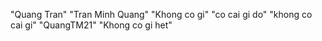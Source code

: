 "Quang Tran" 
"Tran Minh Quang" 
"Khong co gi" 
"co cai gi do" 
"khong co cai gi" 
"QuangTM21" 
"Khong co gi het" 
